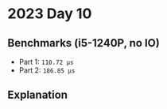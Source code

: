 # 2023 Day 10

## Benchmarks (i5-1240P, no IO)

- Part 1: `110.72 µs`
- Part 2: `186.85 µs`

## Explanation
